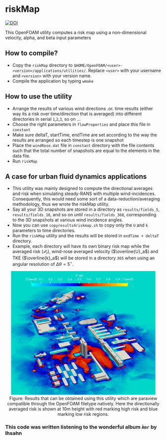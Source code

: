 # riskMap
[![DOI](https://zenodo.org/badge/801667473.svg)](https://zenodo.org/doi/10.5281/zenodo.11207889)

This OpenFOAM utility computes a risk map using a non-dimensional velocity, alpha, and beta input parameters 


## How to compile?

- Copy the `riskMap` directory to `$HOME/OpenFOAM/<user>-<version>/applications/utilities/`. Replace `<user>` with your username and `<version>` with your version name.
- Compile the application by typing `wmake`

## How to use the utility

- Arrange the results of various wind directions .or. time results (either way its a risk over time/direction that is averaged) into different directories in serial `1`,`2`,`3`, so on ...
- Choose the right parameters in `flowProperties` and place this file in `constant`
- Make sure deltaT, startTime, endTime are set according to the way the results are arranged so each timestep is one snapshot
- Place the `windRose.dat` file in `constant` directory with the file contents such that the total number of snapshots are equal to the elements in the data file.
- Run `riskMap`

## A case for urban fluid dynamics applications

- This utility was mainly designed to compute the directional averages and risk when simulating steady-RANS with multiple wind-incidences. Consequently, this would need some sort of a data-reduction/averaging methodology, thus we wrote the riskMap utility.
- Say all your 3D snapshots are stored in a directory as `results/fields_5`, `results/fields_10`, and so on until `results/fields_360`, corresponding to the 3D snapshots at various wind incidence angles. 
- Now you can use `copyresults4riskmap.sh` to copy only the `U` and `k` parameters to time directories.
- Run the `riskMap` utility and the results will be stored in `endTime + deltaT` directory.
- Example, each directory will have its own binary risk map while the averaged risk ($\mathcal{P}_r$), wind-rose averaged velocity ($\overline{U}_a$) and TKE ($\overline{k}_a$) will be stored in a directory `365` when using an angular resolution of $\Delta \theta = 5^{\circ}$.


<center><img src="riskFoam.png" height=400></center>

<center> 
Figure: Results that can be obtained using this utility which are paraview compatible through the OpenFOAM filetype natively. Here the directionally averaged risk is shown at 10m height with red marking high risk and blue marking low risk regions.
</center>

### This code was written listening to the wonderful album `Àmr` by Ihsahn
